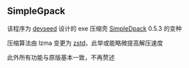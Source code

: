 ## SimpleGpack

该程序为 [devseed](https://github.com/YuriSizuku/) 设计的 exe 压缩壳 [SimpleDpack](https://github.com/YuriSizuku/win-SimpleDpack) 0.5.3 的变种

压缩算法由 lzma 变更为 [zstd](https://github.com/facebook/zstd)，此举或能略微提高解压速度

此外所有功能与原版基本一致，不再赘述